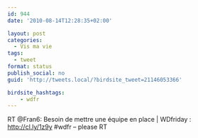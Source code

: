 ```yaml
---
id: 944
date: '2010-08-14T12:28:35+02:00'

layout: post
categories:
  - Vis ma vie
tags:
  - tweet
format: status
publish_social: no
guid: 'http://tweets.local/?birdsite_tweet=21146053366'

birdsite_hashtags:
    - wdfr
---
```


RT @Fran6: Besoin de mettre une équipe en place | WDfriday : http://cl.ly/1z9y #wdfr – please RT